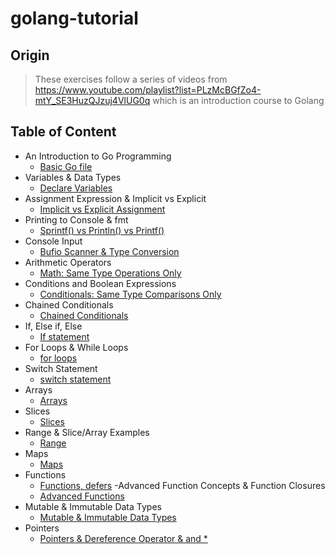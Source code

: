 # golang-tutorial
## Origin
> These exercises follow a series of videos from https://www.youtube.com/playlist?list=PLzMcBGfZo4-mtY_SE3HuzQJzuj4VlUG0q which is an introduction course to Golang
## Table of Content
  - An Introduction to Go Programming
    - [Basic Go file](./part1/tutorial.go)
  - Variables & Data Types
    - [Declare Variables](./part2/tutorial.go)
  - Assignment Expression & Implicit vs Explicit
    - [Implicit vs Explicit Assignment](./part3/tutorial.go)
  - Printing to Console & fmt
    - [Sprintf() vs Println() vs Printf()](./part4/tutorial.go)
  - Console Input
    - [Bufio Scanner & Type Conversion](./part5/tutorial.go)
  - Arithmetic Operators
    - [Math: Same Type Operations Only](./part6/tutorial.go)
  - Conditions and Boolean Expressions
    - [Conditionals: Same Type Comparisons Only](./part7/tutorial.go)
  - Chained Conditionals
    - [Chained Conditionals](./part8/tutorial.go)
  - If, Else if, Else
    - [If statement](./part9/tutorial.go)
  - For Loops & While Loops
    - [for loops](./part10/tutorial.go)
  - Switch Statement
    - [switch statement](./part11/tutorial.go)
  - Arrays
    - [Arrays](./part12/tutorial.go)
  - Slices
    - [Slices](./part13/tutorial.go)
  - Range & Slice/Array Examples
    - [Range](./part14/tutorial.go)
  - Maps
    - [Maps](./part15/tutorial.go)
  - Functions
    - [Functions, defers](./part16/tutorial.go)
  -Advanced Function Concepts & Function Closures
    - [Advanced Functions](./part17/tutorial.go)
  - Mutable & Immutable Data Types
    - [Mutable & Immutable Data Types](./part18/tutorial.go)
  - Pointers
    - [Pointers & Dereference Operator & and *](./part19/tutorial.go)
